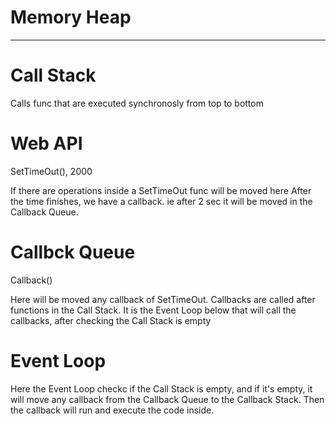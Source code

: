 # Memory Heap

---

# Call Stack

Calls func that are executed synchronosly from top to bottom

# Web API

SetTimeOut(), 2000

If there are operations inside a SetTimeOut func will be moved here
After the time finishes, we have a callback.
ie after 2 sec it will be moved in the Callback Queue.

# Callbck Queue

Callback()

Here will be moved any callback of SetTimeOut. Callbacks are called after functions in the Call Stack. It is the Event Loop below that will call the callbacks, after checking the Call Stack is empty

# Event Loop

Here the Event Loop checkc if the Call Stack is empty, and if it's empty, it will move any callback from the Callback Queue to the Callback Stack.
Then the callback will run and execute the code inside.
